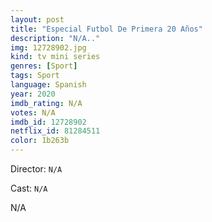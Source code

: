 ```yaml
---
layout: post
title: "Especial Futbol De Primera 20 Años"
description: "N/A.."
img: 12728902.jpg
kind: tv mini series
genres: [Sport]
tags: Sport 
language: Spanish
year: 2020
imdb_rating: N/A
votes: N/A
imdb_id: 12728902
netflix_id: 81284511
color: 1b263b
---
```

Director: `N/A`  

Cast: `N/A` 

N/A